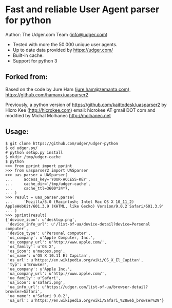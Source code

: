 Fast and reliable User Agent parser for python
==============================================

Author: The Udger.com Team (info@udger.com)

- Tested with more the 50.000 unique user agents.
- Up to date data provided by https://udger.com/
- Built-in cache.
- Support for python 3


Forked from:
---------

Based on the code by Jure Ham (jure.ham@zemanta.com),
https://github.com/hamaxx/uasparser2

Previously, a python version of https://github.com/kaittodesk/uasparser2
by Hicro Kee (http://hicrokee.com) email: hicrokee AT gmail DOT com
and modified by Michal Molhanec http://molhanec.net

Usage:
------

    $ git clone https://github.com/udger/udger-python
    $ cd udger.py/
    # python setup.py install
    $ mkdir /tmp/udger-cache
    $ python
    >>> from pprint import pprint
    >>> from uasparser2 import UASparser
    >>> uas_parser = UASparser(
    ...     access_key='YOUR-ACCESS-KEY',
    ...     cache_dir='/tmp/udger-cache',
    ...     cache_ttl=3600*24*7,
    ... )
    >>> result = uas_parser.parse(
    ...     'Mozilla/5.0 (Macintosh; Intel Mac OS X 10_11_2) AppleWebKit/601.3.9 (KHTML, like Gecko) Version/9.0.2 Safari/601.3.9'
    ... )
    >>> pprint(result)
    {'device_icon': u'desktop.png',
     'device_info_url': u'/list-of-ua/device-detail?device=Personal computer',
     'device_type': u'Personal computer',
     'os_company': u'Apple Computer, Inc.',
     'os_company_url': u'http://www.apple.com/',
     'os_family': u'OS X',
     'os_icon': u'macosx.png',
     'os_name': u'OS X 10.11 El Capitan',
     'os_url': u'https://en.wikipedia.org/wiki/OS_X_El_Capitan',
     'typ': u'Browser',
     'ua_company': u'Apple Inc.',
     'ua_company_url': u'http://www.apple.com/',
     'ua_family': u'Safari',
     'ua_icon': u'safari.png',
     'ua_info_url': u'https://udger.com/list-of-ua/browser-detail?browser=Safari',
     'ua_name': u'Safari 9.0.2',
     'ua_url': u'https://en.wikipedia.org/wiki/Safari_%28web_browser%29'}


